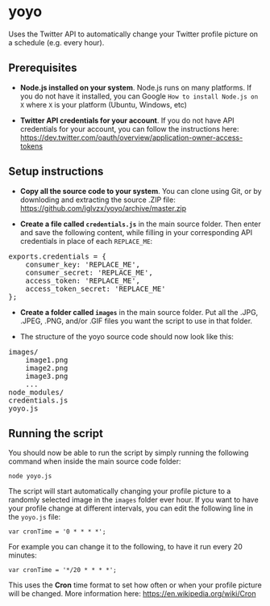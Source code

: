 # yoyo
Uses the Twitter API to automatically change your Twitter profile picture on a schedule (e.g. every hour).

## Prerequisites

- **Node.js installed on your system**. Node.js runs on many platforms. If you do not have it installed, you can Google `How to install Node.js on X` where `X` is your platform (Ubuntu, Windows, etc)

- **Twitter API credentials for your account**. If you do not have API credentials for your account, you can follow the instructions here: https://dev.twitter.com/oauth/overview/application-owner-access-tokens

## Setup instructions

- **Copy all the source code to your system**. You can clone using Git, or by downloding and extracting the source .ZIP file: https://github.com/iglvzx/yoyo/archive/master.zip

- **Create a file called `credentials.js`** in the main source folder. Then enter and save the following content, while filling in your corresponding API credentials in place of each `REPLACE_ME`:

<pre>
exports.credentials = {
    consumer_key: 'REPLACE_ME',
    consumer_secret: 'REPLACE_ME',
    access_token: 'REPLACE_ME',
    access_token_secret: 'REPLACE_ME'
};
</pre>

- **Create a folder called `images`** in the main source folder. Put all the .JPG, .JPEG, .PNG, and/or .GIF files you want the script to use in that folder.

- The structure of the yoyo source code should now look like this:

<pre>
images/
    image1.png
    image2.png
    image3.png
    ...
node_modules/
credentials.js
yoyo.js
</pre>

## Running the script

You should now be able to run the script by simply running the following command when inside the main source code folder:

`node yoyo.js`

The script will start automatically changing your profile picture to a randomly selected image in the `images` folder ever hour. If you want to have your profile change at different intervals, you can edit the following line in the `yoyo.js` file:

`var cronTime = '0 * * * *';`

For example you can change it to the following, to have it run every 20 minutes:

`var cronTime = '*/20 * * * *';`

This uses the **Cron** time format to set how often or when your profile picture will be changed. More information here: https://en.wikipedia.org/wiki/Cron
